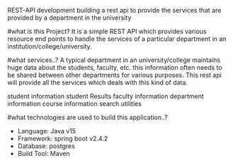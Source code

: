 REST-API development
building a rest api to provide the services that are provided by a department in the university

#what is this Project?
It is a simple REST API which provides various resource end points to handle the services of a particular department in an institution/college/university.

#what services..?
A typical department in an university/college maintains huge data about the students, faculty, etc. this information often needs to be shared between other departments for various purposes. This rest api will provide all the services which deals with this kind of data.

student information
student Results
faculty information
department information
course information
search utilities

#what technologies are used to build this application..?

* Language: Java v15
* Framework: spring boot v2.4.2
* Database: postgres
* Build Tool: Maven
